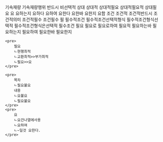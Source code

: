 기속재량
기속재량행위
반드시
비선택적
상대
상대적
상대적필요
상대적필요적
상대필요
요
요하는지
요하다
요하여
요한다
요한바
요한지
요함
조건
조건적
조건적반드시
조건적의미
조건적필수
조건필수
필
필수적조건
필수적조건선택적형식
필수적조건형식선택적
필수적조건형식은선택적
필수조건
필요
필요로
필요로하여
필요적
필요하는바
필요하는지
필요하여
필요한바
필요한지








    <pre>
        필요
        ㄴ현행최적
        ㄴ교환최적>>부가최적
        ㄴ필요>>요
    </pre>

    <pre>
        목차
        ㄴ필요불요
        내용
        ㄴ요불요
        ㄴ필요불요
    </pre>
    <pre>
        요
        ㄴ요건나열에사용
        ㄴ요하여
        ㄴ~일것 요한다.
    </pre>



